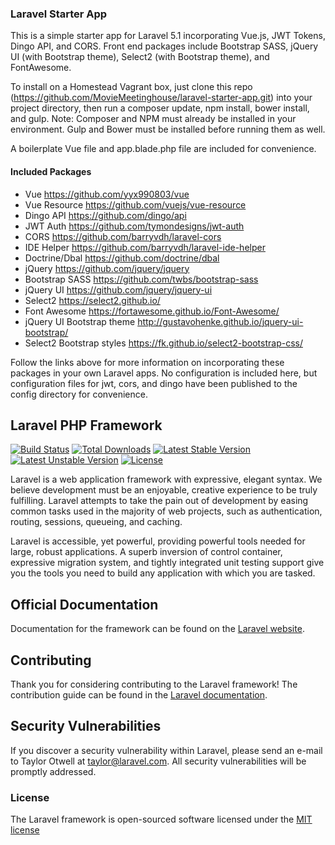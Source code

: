### Laravel Starter App

This is a simple starter app for Laravel 5.1 incorporating Vue.js, JWT Tokens, Dingo API, and CORS. Front end packages
include Bootstrap SASS, jQuery UI (with Bootstrap theme), Select2 (with Bootstrap theme), and FontAwesome.

To install on a Homestead Vagrant box, just clone this repo
(https://github.com/MovieMeetinghouse/laravel-starter-app.git) into your project directory, then run a composer
update, npm install, bower install, and gulp. Note: Composer and NPM must already be installed in your environment.
Gulp and Bower must be installed before running them as well.

A boilerplate Vue file and app.blade.php file are included for convenience.

#### Included Packages

* Vue https://github.com/yyx990803/vue
* Vue Resource https://github.com/vuejs/vue-resource
* Dingo API https://github.com/dingo/api
* JWT Auth https://github.com/tymondesigns/jwt-auth
* CORS https://github.com/barryvdh/laravel-cors
* IDE Helper https://github.com/barryvdh/laravel-ide-helper
* Doctrine/Dbal https://github.com/doctrine/dbal
* jQuery https://github.com/jquery/jquery
* Bootstrap SASS https://github.com/twbs/bootstrap-sass
* jQuery UI https://github.com/jquery/jquery-ui
* Select2 https://select2.github.io/
* Font Awesome https://fortawesome.github.io/Font-Awesome/
* jQuery UI Bootstrap theme http://gustavohenke.github.io/jquery-ui-bootstrap/
* Select2 Bootstrap styles https://fk.github.io/select2-bootstrap-css/

Follow the links above for more information on incorporating these packages in your own Laravel apps. No
configuration is included here, but configuration files for jwt, cors, and dingo have been published to the config
directory for convenience.

## Laravel PHP Framework

[![Build Status](https://travis-ci.org/laravel/framework.svg)](https://travis-ci.org/laravel/framework)
[![Total Downloads](https://poser.pugx.org/laravel/framework/d/total.svg)](https://packagist.org/packages/laravel/framework)
[![Latest Stable Version](https://poser.pugx.org/laravel/framework/v/stable.svg)](https://packagist.org/packages/laravel/framework)
[![Latest Unstable Version](https://poser.pugx.org/laravel/framework/v/unstable.svg)](https://packagist.org/packages/laravel/framework)
[![License](https://poser.pugx.org/laravel/framework/license.svg)](https://packagist.org/packages/laravel/framework)

Laravel is a web application framework with expressive, elegant syntax. We believe development must be an enjoyable, creative experience to be truly fulfilling. Laravel attempts to take the pain out of development by easing common tasks used in the majority of web projects, such as authentication, routing, sessions, queueing, and caching.

Laravel is accessible, yet powerful, providing powerful tools needed for large, robust applications. A superb inversion of control container, expressive migration system, and tightly integrated unit testing support give you the tools you need to build any application with which you are tasked.

## Official Documentation

Documentation for the framework can be found on the [Laravel website](http://laravel.com/docs).

## Contributing

Thank you for considering contributing to the Laravel framework! The contribution guide can be found in the [Laravel documentation](http://laravel.com/docs/contributions).

## Security Vulnerabilities

If you discover a security vulnerability within Laravel, please send an e-mail to Taylor Otwell at taylor@laravel.com. All security vulnerabilities will be promptly addressed.

### License

The Laravel framework is open-sourced software licensed under the [MIT license](http://opensource.org/licenses/MIT)
